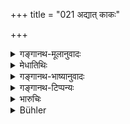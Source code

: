 +++
title = "021 अद्यात् काकः"

+++

<details><summary>गङ्गानथ-मूलानुवादः</summary>

The crow would eat the Sacrificial Cake, and the dog would lick the offering-materials; rights of ownership would not remain with any one and there would be a confusion among the high and low.—(21).
</details>

<details><summary>मेधातिथिः</summary>

**श्वकाका**दयो ऽप्य् अत्यन्ताधमा देवैः सह संस्पर्धेरन् । देवेभ्यो दातव्यं **हविश्** चरुपुरोडाशादि, तत् ते अद्युर् यदि दण्डेन न निवार्येरन् । अन्यद् अपि यत् **स्वाम्यं** स्वस्वामिभावः स न स्यात्, जायापत्योः पितापुत्रयोः । जायायाः पतिर् न स्यात्, स्वातन्त्र्येण स्त्रियः प्रवर्तेरन् । **अधरोत्तरम्** । यद् अधरं वृषलादि तद् उत्तरं प्रधानं स्यात् । यद् उत्तरं ब्राह्मणादि तद् अवरतां निकृष्टताम् इयात् । शूद्रा धर्मम् उपदिशेयुः । वैदिको धर्मो नानुष्ठीयेत ॥ ७.२१ ॥
</details>

<details><summary>गङ्गानथ-भाष्यानुवादः</summary>

Even such low animals as the crow, the dog and the like would vie with the gods; and they would come to eat the sacrificial cake and other offering-materials that should have been offered to the gods;—it they were not prevented from all this by means of punishment.

Further, ‘the *rights of ownership*’—the relation of possessor and possessed—would not remain,—even between father and son, or between husband and wife; the husband would cease to be the husband of the wife, and women would go about independently by themselves.

‘*Confusion among the high and low*’;—the ‘low,’ *e.g*., the *Caṇḍāla* and the rest, would become ‘high’; and the ‘high’, *e.g*., the
*Brāhmaṇa* and others, would become ‘low’, succumb to inferiority;
Śūdras would come to preach the law, and the Vedic law would cease to be obeyed.—(21).
</details>

<details><summary>गङ्गानथ-टिप्पन्यः</summary>

This verse is quoted in *Vivādaratnākara* (p. 648), which explains
‘*adharottaram*’ as ‘subversion of the natural order of superiority and
inferiority;’—in *Vīramitrodaya* (Rājanīti, p. 292);—and in
*Vīvādacintāmaṇi* (p. 263), which explains ‘*adharottaram*’ as ‘the
reversal of all standards of superiority and inferiority.’
</details>

<details><summary>भारुचिः</summary>

सर्वा धर्माण् (?) । काकश्वादयः ऋद्धिमद्भिः सर्वोत्तमैर् अपि देवैर् दण्डाद् ऋते न शक्यन्ते प्रतिवारयितुम् । किं पुनर् अन्यः । सुहृन्मित्रस्वजनवचनाद् इति ॥ ७.२१ ॥

_एवं च सति-_
</details>

<details><summary>Bühler</summary>

021	The crow would eat the sacrificial cake and the dog would lick the sacrificial viands, and ownership would not remain with any one, the lower ones would (usurp the place of) the higher ones.
</details>
